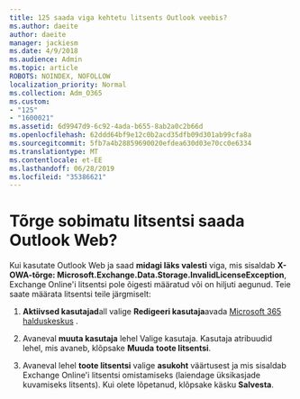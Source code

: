 ```yaml
---
title: 125 saada viga kehtetu litsents Outlook veebis?
ms.author: daeite
author: daeite
manager: jackiesm
ms.date: 4/9/2018
ms.audience: Admin
ms.topic: article
ROBOTS: NOINDEX, NOFOLLOW
localization_priority: Normal
ms.collection: Adm_O365
ms.custom:
- "125"
- "1600021"
ms.assetid: 6d9947d9-6c92-4ada-b655-8ab2a0c2b66d
ms.openlocfilehash: 62ddd64bf9e12c0b2acd35dfb09d301ab99cfa8a
ms.sourcegitcommit: 5fb7a4b28859690020efdea630d03e70cc0e6334
ms.translationtype: MT
ms.contentlocale: et-EE
ms.lasthandoff: 06/28/2019
ms.locfileid: "35386621"
---
```

# <a name="getting-an-invalid-license-error-in-outlook-on-the-web"></a>Tõrge sobimatu litsentsi saada Outlook Web?

Kui kasutate Outlook Web ja saad **midagi läks valesti** viga, mis sisaldab **X-OWA-tõrge: Microsoft.Exchange.Data.Storage.InvalidLicenseException**, Exchange Online'i litsentsi pole õigesti määratud või on hiljuti aegunud. Teie saate määrata litsentsi teile järgmiselt:
  
1. **Aktiivsed kasutajad**all valige **Redigeeri kasutaja**avada [Microsoft 365 halduskeskus](https://portal.office.com/adminportal/home#/homepage) .

2. Avaneval **muuta kasutaja** lehel Valige kasutaja. Kasutaja atribuudid lehel, mis avaneb, klõpsake **Muuda** **toote litsentsi**.

3. Avaneval lehel **toote litsentsi** valige **asukoht** väärtusest ja mis sisaldab Exchange Online'i litsentsi omistamiseks (laiendage üksikasjade kuvamiseks litsents). Kui olete lõpetanud, klõpsake käsku **Salvesta**.
